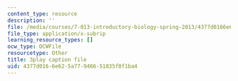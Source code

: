 ```yaml
---
content_type: resource
description: ''
file: /media/courses/7-013-introductory-biology-spring-2013/4377d0166e625a77946651835f8f1ba4_Nx76XS_4FRE.vtt
file_type: application/x-subrip
learning_resource_types: []
ocw_type: OCWFile
resourcetype: Other
title: 3play caption file
uid: 4377d016-6e62-5a77-9466-51835f8f1ba4
---
```

